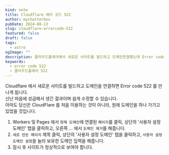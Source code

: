 ```yaml
---
kind: note
title: Cloudflare 에러 코드 522
author: mychatterbox
pubDate: 2024-08-13
slug: cloudflare-errorcode-522
featured: false
draft: false
tags:
  - astro
ogImage: ""
description: 클라우드플레어에서 새로운 사이트를 빌드하고 도메인연결했는데 Error code 522 로 접속이 안될 때
keywords:
  - error code 522
  - 클라우드플레어 522
---
```


Cloudflare 에서  새로운 사이트를 빌드하고 도메인을 연결하면 Error code 522 를 만나게 됩니다.  
신난 마음에 성급해서 생긴 결과이며 쉽게 수정할 수 있습니다.  
아마도 당신은 CloudFlare 를 처음 이용하는 것이 아니라, 원래 도메인을 하나 가기고 있었을 것입니다.   


1. Workers 및 Pages 에서 `현재 도메인`에 연결된 `페이지`를 클릭, 상단의 '사용자 설정 도메인' 탭을 클릭하고, 오른쪽 ... 에서 `도메인 제거`를 해줍니다.  
2. `새로 만든 페이지` 제목 클릭, 상단의 '사용자 설정 도메인' 탭을 클릭하고, `사용자 설정 도메인 설정`을 눌러 보유한 도메인 입력을 해줍니다.
3. 잠시 후 사이트가 정상적으로 보여야 합니다.
